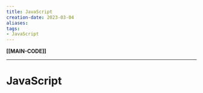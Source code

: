 ```yaml
---
title: JavaScript
creation-date: 2023-03-04
aliases:
tags:
- JavaScript
---
```

**[[MAIN-CODE]]**

---
# JavaScript
